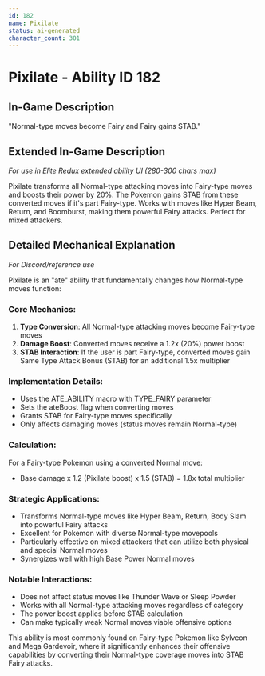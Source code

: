 ```yaml
---
id: 182
name: Pixilate
status: ai-generated
character_count: 301
---
```


# Pixilate - Ability ID 182

## In-Game Description
"Normal-type moves become Fairy and Fairy gains STAB."

## Extended In-Game Description
*For use in Elite Redux extended ability UI (280-300 chars max)*

Pixilate transforms all Normal-type attacking moves into Fairy-type moves and boosts their power by 20%. The Pokemon gains STAB from these converted moves if it's part Fairy-type. Works with moves like Hyper Beam, Return, and Boomburst, making them powerful Fairy attacks. Perfect for mixed attackers.

## Detailed Mechanical Explanation
*For Discord/reference use*

Pixilate is an "ate" ability that fundamentally changes how Normal-type moves function:

### Core Mechanics:
1. **Type Conversion**: All Normal-type attacking moves become Fairy-type moves
2. **Damage Boost**: Converted moves receive a 1.2x (20%) power boost
3. **STAB Interaction**: If the user is part Fairy-type, converted moves gain Same Type Attack Bonus (STAB) for an additional 1.5x multiplier

### Implementation Details:
- Uses the ATE_ABILITY macro with TYPE_FAIRY parameter
- Sets the ateBoost flag when converting moves
- Grants STAB for Fairy-type moves specifically
- Only affects damaging moves (status moves remain Normal-type)

### Calculation:
For a Fairy-type Pokemon using a converted Normal move:
- Base damage x 1.2 (Pixilate boost) x 1.5 (STAB) = 1.8x total multiplier

### Strategic Applications:
- Transforms Normal-type moves like Hyper Beam, Return, Body Slam into powerful Fairy attacks
- Excellent for Pokemon with diverse Normal-type movepools
- Particularly effective on mixed attackers that can utilize both physical and special Normal moves
- Synergizes well with high Base Power Normal moves

### Notable Interactions:
- Does not affect status moves like Thunder Wave or Sleep Powder
- Works with all Normal-type attacking moves regardless of category
- The power boost applies before STAB calculation
- Can make typically weak Normal moves viable offensive options

This ability is most commonly found on Fairy-type Pokemon like Sylveon and Mega Gardevoir, where it significantly enhances their offensive capabilities by converting their Normal-type coverage moves into STAB Fairy attacks.